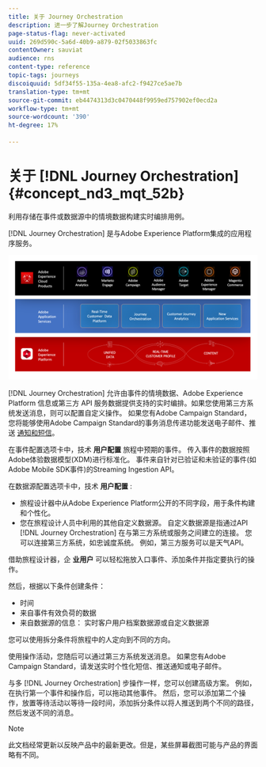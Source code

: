 ```yaml
---
title: 关于 Journey Orchestration
description: 进一步了解Journey Orchestration
page-status-flag: never-activated
uuid: 269d590c-5a6d-40b9-a879-02f5033863fc
contentOwner: sauviat
audience: rns
content-type: reference
topic-tags: journeys
discoiquuid: 5df34f55-135a-4ea8-afc2-f9427ce5ae7b
translation-type: tm+mt
source-git-commit: eb4474313d3c0470448f9959ed757902ef0ecd2a
workflow-type: tm+mt
source-wordcount: '390'
ht-degree: 17%

---
```



# 关于 [!DNL Journey Orchestration]{#concept_nd3_mqt_52b}

利用存储在事件或数据源中的情境数据构建实时编排用例。

[!DNL Journey Orchestration] 是与Adobe Experience Platform集成的应用程序服务。

![](../assets/journeydiagram.png)

[!DNL Journey Orchestration] 允许由事件的情境数据、Adobe Experience Platform 信息或第三方 API 服务数据提供支持的实时编排。如果您使用第三方系统发送消息，则可以配置自定义操作。 如果您有Adobe Campaign Standard，您将能够使用Adobe Campaign Standard的事务消息传递功能发送电子邮件、推送 [通知和短信](https://docs.adobe.com/content/help/zh-Hans/campaign-standard/using/communication-channels/transactional-messaging/about-transactional-messaging.html)。

在事件配置选项卡中，技术 **用户配置** 旅程中预期的事件。 传入事件的数据按照Adobe体验数据模型(XDM)进行标准化。 事件来自针对已验证和未验证的事件(如Adobe Mobile SDK事件)的Streaming Ingestion API。

在数据源配置选项卡中，技术 **用户配置** :

* 旅程设计器中从Adobe Experience Platform公开的不同字段，用于条件构建和个性化。
* 您在旅程设计人员中利用的其他自定义数据源。 自定义数据源是指通过API [!DNL Journey Orchestration] 在与第三方系统或服务之间建立的连接。 您可以连接第三方系统，如忠诚度系统。 例如，第三方服务可以是天气API。

借助旅程设计器，企 **业用户** 可以轻松拖放入口事件、添加条件并指定要执行的操作。

然后，根据以下条件创建条件：

* 时间
* 来自事件有效负荷的数据
* 来自数据源的信息： 实时客户用户档案数据源或自定义数据源

您可以使用拆分条件将旅程中的人定向到不同的方向。

使用操作活动，您随后可以通过第三方系统发送消息。 如果您有Adobe Campaign Standard，请发送实时个性化短信、推送通知或电子邮件。

与多 [!DNL Journey Orchestration] 步操作一样，您可以创建高级方案。 例如，在执行第一个事件和操作后，可以拖动其他事件。 然后，您可以添加第二个操作，放置等待活动以等待一段时间，添加拆分条件以将人推送到两个不同的路径，然后发送不同的消息。

>[!NOTE]
>
>此文档经常更新以反映产品中的最新更改。但是，某些屏幕截图可能与产品的界面略有不同。
